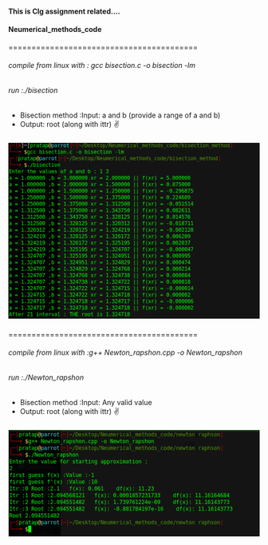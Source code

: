 #### This is Clg assignment related....
#### Neumerical_methods_code
=========================================
###### compile from linux with : gcc bisection.c -o bisection -lm
###### run :./bisection

* Bisection method :Input: a and b (provide a range of a and b)
* Output: root (along with ittr)
:v:
#####
![Output](https://github.com/Pratap2018/Neumerical_methods_code/blob/master/bisection_method/bisection.png)

####
=========================================
###### compile from linux with :g++ Newton_rapshon.cpp -o Newton_rapshon
###### run :./Newton_rapshon

* Bisection method :Input: Any valid value
* Output: root (along with ittr)
:v:
#####
![Output](https://github.com/Pratap2018/Neumerical_methods_code/blob/master/newton%20raphson/newton.png)

